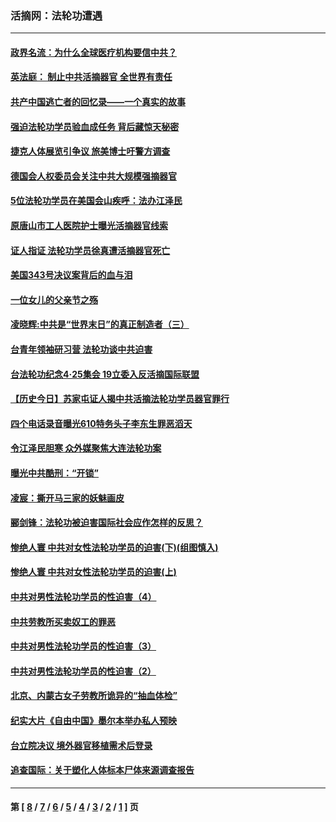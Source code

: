 ### 活摘网：法轮功遭遇
---
#### [政界名流：为什么全球医疗机构要信中共？](../../pages/nf5881/n11945479.md?05200430) 
#### [英法庭： 制止中共活摘器官 全世界有责任](../../pages/nf5881/n11330691.md?05200430) 
#### [共产中国逃亡者的回忆录——一个真实的故事](../../pages/nf5881/n10918649.md?05200430) 
#### [强迫法轮功学员验血成任务 背后藏惊天秘密](../../pages/nf5881/n4252384.md?05200430) 
#### [捷克人体展览引争议 旅美博士吁警方调查](../../pages/nf5881/n9429187.md?05200430) 
#### [德国会人权委员会关注中共大规模强摘器官](../../pages/nf5881/n8418950.md?05200430) 
#### [5位法轮功学员在美国会山疾呼：法办江泽民](../../pages/nf5881/n8101519.md?05200430) 
#### [原唐山市工人医院护士曝光活摘器官线索](../../pages/nf5881/n8076384.md?05200430) 
#### [证人指证 法轮功学员徐真遭活摘器官死亡](../../pages/nf5881/n8042467.md?05200430) 
#### [美国343号决议案背后的血与泪](../../pages/nf5881/n8020684.md?05200430) 
#### [一位女儿的父亲节之殇](../../pages/nf5881/n8014122.md?05200430) 
#### [凌晓辉:中共是“世界末日”的真正制造者（三）](../../pages/nf5881/n4210333.md?05200430) 
#### [台青年领袖研习营 法轮功谈中共迫害](../../pages/nf5881/n4141857.md?05200430) 
#### [台法轮功纪念4‧25集会 19立委入反活摘国际联盟](../../pages/nf5881/n4141821.md?05200430) 
#### [【历史今日】苏家屯证人揭中共活摘法轮功学员器官罪行](../../pages/nf5881/n4135912.md?05200430) 
#### [四个电话录音曝光610特务头子李东生罪恶滔天](../../pages/nf5881/n4040060.md?05200430) 
#### [令江泽民胆寒 众外媒聚焦大连法轮功案](../../pages/nf5881/n3932671.md?05200430) 
#### [曝光中共酷刑：“开锁”](../../pages/nf5881/n3889373.md?05200430) 
#### [凌宸：撕开马三家的妖魅画皮](../../pages/nf5881/n3849369.md?05200430) 
#### [郦剑锋：法轮功被迫害国际社会应作怎样的反思？](../../pages/nf5881/n3824560.md?05200430) 
#### [惨绝人寰 中共对女性法轮功学员的迫害(下)(组图慎入)](../../pages/nf5881/n3816285.md?05200430) 
#### [惨绝人寰 中共对女性法轮功学员的迫害(上)](../../pages/nf5881/n3815374.md?05200430) 
#### [中共对男性法轮功学员的性迫害（4）](../../pages/nf5881/n3769144.md?05200430) 
#### [中共劳教所买卖奴工的罪恶](../../pages/nf5881/n3769378.md?05200430) 
#### [中共对男性法轮功学员的性迫害（3）](../../pages/nf5881/n3768231.md?05200430) 
#### [中共对男性法轮功学员的性迫害（2）](../../pages/nf5881/n3767211.md?05200430) 
#### [北京、内蒙古女子劳教所诡异的“抽血体检”](../../pages/nf5881/n3753158.md?05200430) 
#### [纪实大片《自由中国》墨尔本举办私人预映](../../pages/nf5881/n3743337.md?05200430) 
#### [台立院决议 境外器官移植需术后登录](../../pages/nf5881/n3741520.md?05200430) 
#### [追查国际：关于塑化人体标本尸体来源调查报告](../../pages/nf5881/n3740673.md?05200430) 

---
#### 第 [ [8](./8.md?05200430) / [7](./7.md?05200430) / [6](./6.md?05200430) / [5](./5.md?05200430) / [4](./4.md?05200430) / [3](./3.md?05200430) / [2](./2.md?05200430) / [1](./1.md?05200430) ] 页
